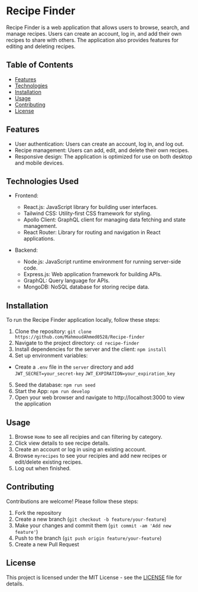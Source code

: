 # Recipe Finder

Recipe Finder is a web application that allows users to browse, search, and manage recipes. Users can create an account, log in, and add their own recipes to share with others. The application also provides features for editing and deleting recipes.

## Table of Contents

- [Features](#features)
- [Technologies](#technologies)
- [Installation](#installation)
- [Usage](#usage)
- [Contributing](#contributing)
- [License](#license)

## Features

- User authentication: Users can create an account, log in, and log out.
- Recipe management: Users can add, edit, and delete their own recipes.
- Responsive design: The application is optimized for use on both desktop and mobile devices.

## Technologies Used

- Frontend:

  - React.js: JavaScript library for building user interfaces.
  - Tailwind CSS: Utility-first CSS framework for styling.
  - Apollo Client: GraphQL client for managing data fetching and state management.
  - React Router: Library for routing and navigation in React applications.

- Backend:
  - Node.js: JavaScript runtime environment for running server-side code.
  - Express.js: Web application framework for building APIs.
  - GraphQL: Query language for APIs.
  - MongoDB: NoSQL database for storing recipe data.

## Installation

To run the Recipe Finder application locally, follow these steps:

1. Clone the repository:
   `git clone https://github.com/MahmoudAhmed0528/Recipe-finder`
2. Navigate to the project directory: `cd recipe-finder`
3. Install dependencies for the server and the client: `npm install`
4. Set up environment variables:

- Create a `.env` file in the `server` directory and add
  `JWT_SECRET=your_secret-key`
  `JWT_EXPIRATION=your_expiration_key`

5. Seed the database: `npm run seed`
6. Start the App: `npm run develop`
7. Open your web browser and navigate to http://localhost:3000 to view the application

## Usage

1. Browse `Home` to see all recipies and can filtering by category.
2. Click view details to see recipe details.
3. Create an account or log in using an existing account.
4. Browse `myrecipes` to see your recipies and add new recipes or edit/delete existing recipes.
5. Log out when finished.

## Contributing

Contributions are welcome! Please follow these steps:

1. Fork the repository
2. Create a new branch (`git checkout -b feature/your-feature`)
3. Make your changes and commit them (`git commit -am 'Add new feature'`)
4. Push to the branch (`git push origin feature/your-feature`)
5. Create a new Pull Request

## License

This project is licensed under the MIT License - see the [LICENSE](LICENSE) file for details.
